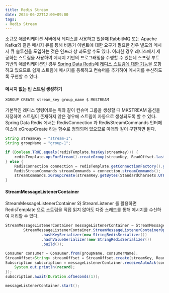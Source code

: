```yaml
---
title: Redis Stream
date: 2024-06-22T12:00+09:00
tags:
- Redis Stream
---
```


소규모 애플리케이션 서버에서 레디스를 사용하고 있을때 RabbitMQ 또는 Apache Kafka와 같은 메시지 큐를 통해 비동기 이벤트에 대한 요구가 필요한 경우 별도의 메시지 큐 솔루션을 도입하는 것은 인프라 상 과도할 수도 있다. 이러한 경우 레디스에서 제공하는 스트림을 사용하여 메시지 기반의 프로그래밍을 수행할 수 있는데 스프링 부트 기반의 애플리케이션인 경우 [Spring Data Redis](https://spring.io/projects/spring-data-redis)에 [레디스 스트림에 대한 기능](https://docs.spring.io/spring-data/redis/reference/redis/redis-streams.html)을 포함하고 있으므로 쉽게 스트림에 메시지를 등록하고 컨슈머를 추가하여 메시지를 수신하도록 구현할 수 있다.

#### 메시지 없는 빈 스트림 생성하기

```sh
XGROUP CREATE stream_key group_name $ MKSTREAM
```

기본적인 레디스 명령어로는 위와 같이 컨슈머 그룹을 생성할 때 MKSTREAM 옵션을 지정하여 스트림이 존재하지 않은 경우에 스트림이 자동으로 생성되도록 할 수 있다. Spring Data Redis 에서는 RedisConnection 과 RedisStreamCommands 인터페이스에 xGroupCreate 라는 함수로 정의되어 있으므로 아래와 같이 구현하면 된다.

```java
String streamKey = "stream-1";
String groupName = "group-1";

if (Boolean.TRUE.equals(redisTemplate.hasKey(streamKey))) {
    redisTemplate.opsForStream().createGroup(streamKey, ReadOffset.lastConsumed(), groupName);
} else {
    RedisConnection connection = redisTemplate.getConnectionFactory().getConnection();
    RedisStreamCommands streamCommands = connection.streamCommands();
    streamCommands.xGroupCreate(streamKey.getBytes(StandardCharsets.UTF_8), groupName, ReadOffset.latest(), true);
}
```

#### StreamMessageListenerContainer

StreamMessageListenerContainer 와 StreamListener 를 활용하면 RedisTemplate 으로 스트림을 직접 읽지 않아도 다중 스레드를 통해 메시지를 수신하여 처리할 수 있다. 

```java
StreamMessageListenerContainer messageListenerContainer = StreamMessageListenerContainer.create(redisTemplate.getConnectionFactory(),
        StreamMessageListenerContainer.StreamMessageListenerContainerOptions.builder()
                .hashKeySerializer(new StringRedisSerializer())
                .hashValueSerializer(new StringRedisSerializer())
                .build());

Consumer consumer = Consumer.from(groupName, consumerName);
StreamOffset<String> streamOffset = StreamOffset.create(streamKey, ReadOffset.lastConsumed());
Subscription subscription = messageListenerContainer.receiveAutoAck(consumer, streamOffset, record -> {
    System.out.println(record);
});
subscription.await(Duration.ofSeconds(1));

messageListenerContainer.start();
```
